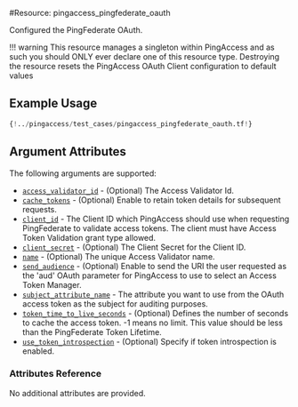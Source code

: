 #Resource: pingaccess_pingfederate_oauth

Configured the PingFederate OAuth.

!!! warning
    This resource manages a singleton within PingAccess and as such you should ONLY ever declare one of this resource type. Destroying the resource resets the PingAccess OAuth Client configuration to default values

## Example Usage
```terraform
{!../pingaccess/test_cases/pingaccess_pingfederate_oauth.tf!}
```

## Argument Attributes

The following arguments are supported:

- [`access_validator_id`](#access_validator_id) - (Optional) The Access Validator Id.
- [`cache_tokens`](#cache_tokens) - (Optional) Enable to retain token details for subsequent requests.
- [`client_id`](#client_id) - The Client ID which PingAccess should use when requesting PingFederate to validate access tokens. The client must have Access Token Validation grant type allowed.
- [`client_secret`](#client_secret) - (Optional) The Client Secret for the Client ID.
- [`name`](#name) - (Optional) The unique Access Validator name.
- [`send_audience`](#send_audience) - (Optional) Enable to send the URI the user requested as the 'aud' OAuth parameter for PingAccess to use to select an Access Token Manager.
- [`subject_attribute_name`](#subject_attribute_name) - The attribute you want to use from the OAuth access token as the subject for auditing purposes.
- [`token_time_to_live_seconds`](#token_time_to_live_seconds) - (Optional) Defines the number of seconds to cache the access token. -1 means no limit. This value should be less than the PingFederate Token Lifetime.
- [`use_token_introspection`](#use_token_introspection) - (Optional) Specify if token introspection is enabled.

### Attributes Reference

No additional attributes are provided.
